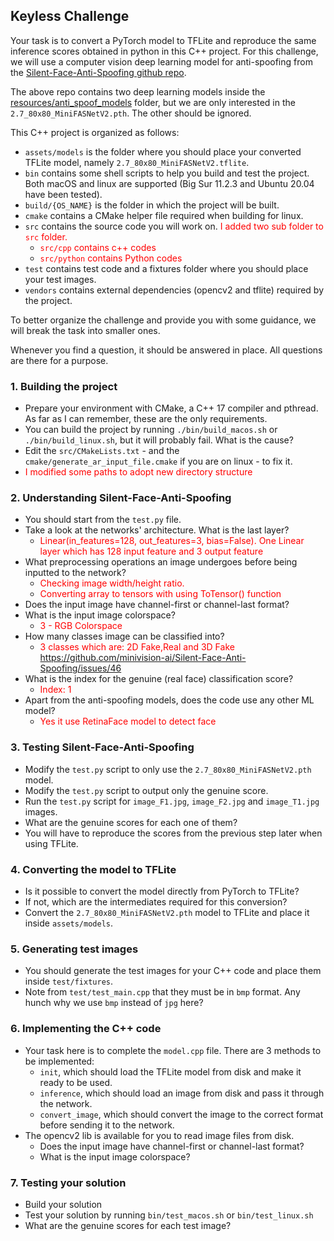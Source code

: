 ## Keyless Challenge

Your task is to convert a PyTorch model to TFLite and reproduce the same inference scores obtained in python in this C++ project. For this challenge, we will use a computer vision deep learning model for anti-spoofing from the [Silent-Face-Anti-Spoofing github repo](https://github.com/minivision-ai/Silent-Face-Anti-Spoofing).

The above repo contains two deep learning models inside the [resources/anti_spoof_models](https://github.com/minivision-ai/Silent-Face-Anti-Spoofing/tree/master/resources/anti_spoof_models) folder, but we are only interested in the `2.7_80x80_MiniFASNetV2.pth`. The other should be ignored.

This C++ project is organized as follows:

- `assets/models` is the folder where you should place your converted TFLite model, namely `2.7_80x80_MiniFASNetV2.tflite`.
- `bin` contains some shell scripts to help you build and test the project. Both macOS and linux are supported (Big Sur 11.2.3 and Ubuntu 20.04 have been tested).
- `build/{OS_NAME}` is the folder in which the project will be built.
- `cmake` contains a CMake helper file required when building for linux.
- `src` contains the source code you will work on. <font color='red'>I added two sub folder to `src` folder.</font>
  - <font color='red'>`src/cpp` contains c++ codes</font>
  - <font color='red'>`src/python` contains Python codes</font>
- `test` contains test code and a fixtures folder where you should place your test images.
- `vendors` contains external dependencies (opencv2 and tflite) required by the project.

To better organize the challenge and provide you with some guidance, we will break the task into smaller ones. 

Whenever you find a question, it should be answered in place. All questions are there for a purpose.

### 1. Building the project

- Prepare your environment with CMake, a C++ 17 compiler and pthread. As far as I can remember, these are the only requirements.
- You can build the project by running `./bin/build_macos.sh` or `./bin/build_linux.sh`, but it will probably fail. What is the cause?
- Edit the `src/CMakeLists.txt` - and the `cmake/generate_ar_input_file.cmake` if you are on linux - to fix it.
- <font color='red'>I modified some paths to adopt new directory structure</font>

### 2. Understanding Silent-Face-Anti-Spoofing

- You should start from the `test.py` file.
- Take a look at the networks' architecture. What is the last layer? 
  - <font color='red'>Linear(in_features=128, out_features=3, bias=False). One Linear layer which has 128 input feature and 3 output feature</font>
- What preprocessing operations an image undergoes before being inputted to the network? 
  - <font color='red'>Checking image width/height ratio. 
  - Converting array to tensors with using ToTensor() function</font>
- Does the input image have channel-first or channel-last format?
- What is the input image colorspace?
  - <font color='red'>3 - RGB Colorspace</font>
- How many classes image can be classified into?
  - <font color='red'>3 classes which are: 2D Fake,Real and 3D Fake <link>https://github.com/minivision-ai/Silent-Face-Anti-Spoofing/issues/46</link> </font>
- What is the index for the genuine (real face) classification score?
  - <font color='red'>Index: 1</link> </font>
- Apart from the anti-spoofing models, does the code use any other ML model?
  - <font color='red'>Yes it use RetinaFace model to detect face</link> </font>

### 3. Testing Silent-Face-Anti-Spoofing

- Modify the `test.py` script to only use the `2.7_80x80_MiniFASNetV2.pth` model.
- Modify the `test.py` script to output only the genuine score.
- Run the `test.py` script for `image_F1.jpg`, `image_F2.jpg` and `image_T1.jpg` images.
- What are the genuine scores for each one of them?
- You will have to reproduce the scores from the previous step later when using TFLite.

### 4. Converting the model to TFLite

- Is it possible to convert the model directly from PyTorch to TFLite?
- If not, which are the intermediates required for this conversion?
- Convert the `2.7_80x80_MiniFASNetV2.pth` model to TFLite and place it inside `assets/models`.

### 5. Generating test images
 
- You should generate the test images for your C++ code and place them inside `test/fixtures`.
- Note from `test/test_main.cpp` that they must be in `bmp` format. Any hunch why we use `bmp` instead of `jpg` here?

### 6. Implementing the C++ code

- Your task here is to complete the `model.cpp` file. There are 3 methods to be implemented:
  - `init`, which should load the TFLite model from disk and make it ready to be used.
  - `inference`, which should load an image from disk and pass it through the network.
  - `convert_image`, which should convert the image to the correct format before sending it to the network.
- The opencv2 lib is available for you to read image files from disk.
  - Does the input image have channel-first or channel-last format?
  - What is the input image colorspace?

### 7. Testing your solution

- Build your solution
- Test your solution by running `bin/test_macos.sh` or `bin/test_linux.sh`
- What are the genuine scores for each test image?